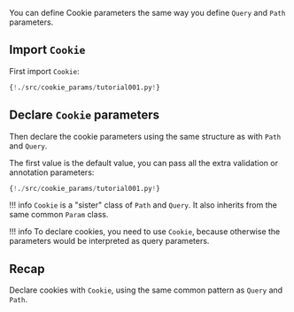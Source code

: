 You can define Cookie parameters the same way you define `Query` and `Path` parameters.

## Import `Cookie`

First import `Cookie`:

```Python hl_lines="1"
{!./src/cookie_params/tutorial001.py!}
```

## Declare `Cookie` parameters

Then declare the cookie parameters using the same structure as with `Path` and `Query`.

The first value is the default value, you can pass all the extra validation or annotation parameters:

```Python hl_lines="7"
{!./src/cookie_params/tutorial001.py!}
```

!!! info
    `Cookie` is a "sister" class of `Path` and `Query`. It also inherits from the same common `Param` class.

!!! info
    To declare cookies, you need to use `Cookie`, because otherwise the parameters would be interpreted as query parameters.

## Recap

Declare cookies with `Cookie`, using the same common pattern as `Query` and `Path`.
